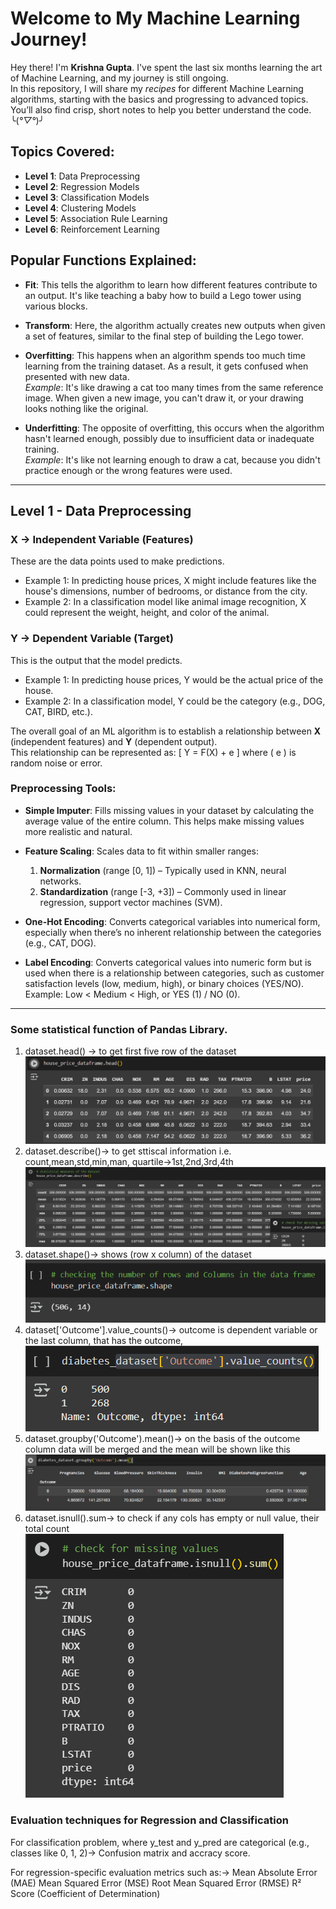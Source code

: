 # Welcome to My Machine Learning Journey!

Hey there! I'm **Krishna Gupta**. I've spent the last six months learning the art of Machine Learning, and my journey is still ongoing.  
In this repository, I will share my *recipes* for different Machine Learning algorithms, starting with the basics and progressing to advanced topics. You’ll also find crisp, short notes to help you better understand the code. ╰(*°▽°*)╯

## Topics Covered:

- **Level 1**: Data Preprocessing
- **Level 2**: Regression Models
- **Level 3**: Classification Models
- **Level 4**: Clustering Models
- **Level 5**: Association Rule Learning
- **Level 6**: Reinforcement Learning

## Popular Functions Explained:

- **Fit**: This tells the algorithm to learn how different features contribute to an output. It's like teaching a baby how to build a Lego tower using various blocks.
  
- **Transform**: Here, the algorithm actually creates new outputs when given a set of features, similar to the final step of building the Lego tower.

- **Overfitting**: This happens when an algorithm spends too much time learning from the training dataset. As a result, it gets confused when presented with new data.  
    *Example*: It's like drawing a cat too many times from the same reference image. When given a new image, you can't draw it, or your drawing looks nothing like the original.

- **Underfitting**: The opposite of overfitting, this occurs when the algorithm hasn't learned enough, possibly due to insufficient data or inadequate training.  
    *Example*: It's like not learning enough to draw a cat, because you didn't practice enough or the wrong features were used.

---

## Level 1 - Data Preprocessing

### X → Independent Variable (Features)
These are the data points used to make predictions.
- Example 1: In predicting house prices, X might include features like the house's dimensions, number of bedrooms, or distance from the city.
- Example 2: In a classification model like animal image recognition, X could represent the weight, height, and color of the animal.

### Y → Dependent Variable (Target)
This is the output that the model predicts.
- Example 1: In predicting house prices, Y would be the actual price of the house.
- Example 2: In a classification model, Y could be the category (e.g., DOG, CAT, BIRD, etc.).

The overall goal of an ML algorithm is to establish a relationship between **X** (independent features) and **Y** (dependent output).  
This relationship can be represented as:
\[ Y = F(X) + e \]
where \( e \) is random noise or error.

### Preprocessing Tools:

- **Simple Imputer**: Fills missing values in your dataset by calculating the average value of the entire column. This helps make missing values more realistic and natural.

- **Feature Scaling**: Scales data to fit within smaller ranges:
  1. **Normalization** (range [0, 1]) – Typically used in KNN, neural networks.
  2. **Standardization** (range [-3, +3]) – Commonly used in linear regression, support vector machines (SVM).

- **One-Hot Encoding**: Converts categorical variables into numerical form, especially when there’s no inherent relationship between the categories (e.g., CAT, DOG).

- **Label Encoding**: Converts categorical values into numeric form but is used when there is a relationship between categories, such as customer satisfaction levels (low, medium, high), or binary choices (YES/NO).  
  Example: Low < Medium < High, or YES (1) / NO (0).

---

### Some statistical function of Pandas Library.

1. dataset.head() -> to get first five row of the dataset
![example1.jpg](readmeMisc\example1.png) 
2. dataset.describe()-> to get sttiscal information i.e. count,mean,std,min,man, quartile->1st,2nd,3rd,4th
![example2.jpg](readmeMisc\example2.png) 
3. dataset.shape()-> shows (row x column) of the dataset
![example3.jpg](readmeMisc\example3.png) 
4. dataset['Outcome'].value_counts()-> outcome is dependent variable or the last column, that has the outcome,
![example4.jpg](readmeMisc\example4.png)                                       
5. dataset.groupby('Outcome').mean()-> on the basis of the outcome column data will be merged and the mean will be shown like this
![example5.jpg](readmeMisc\example5.png)
6. dataset.isnull().sum-> to check if any cols has empty or null value, their total count
![example6.jpg](readmeMisc\example6.png)

### Evaluation techniques for Regression and Classification

For classification problem, where y_test and y_pred are categorical (e.g., classes like 0, 1, 2)-> 
    Confusion matrix and accracy score.

For regression-specific evaluation metrics such as:-> 
    Mean Absolute Error (MAE)
    Mean Squared Error (MSE)
    Root Mean Squared Error (RMSE)
    R² Score (Coefficient of Determination)